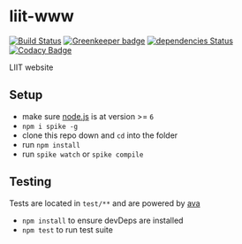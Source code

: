 # liit-www

[![Build Status](https://travis-ci.org/liitfr/liit-www.svg?branch=master)](https://travis-ci.org/liitfr/liit-www)
[![Greenkeeper badge](https://badges.greenkeeper.io/liitfr/liit-www.svg)](https://greenkeeper.io/)
[![dependencies Status](https://david-dm.org/liitfr/liit-www/status.svg)](https://david-dm.org/liitfr/liit-www)
[![Codacy Badge](https://api.codacy.com/project/badge/Grade/6003f9844b694c7f9fee1f46280601ef)](https://www.codacy.com/app/liitfr/shiftstats?utm_source=github.com&amp;utm_medium=referral&amp;utm_content=liitfr/shiftstats&amp;utm_campaign=Badge_Grade)

LIIT website

## Setup

- make sure [node.js](http://nodejs.org) is at version >= `6`
- `npm i spike -g`
- clone this repo down and `cd` into the folder
- run `npm install`
- run `spike watch` or `spike compile`

## Testing
Tests are located in `test/**` and are powered by [ava](https://github.com/sindresorhus/ava)
- `npm install` to ensure devDeps are installed
- `npm test` to run test suite
